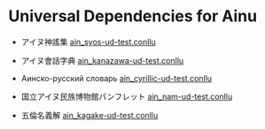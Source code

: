 # Universal Dependencies for Ainu

* アイヌ神謠集 [ain_syos-ud-test.conllu](https://github.com/KoichiYasuoka/UD-Ainu/blob/master/ain_syos-ud-test.conllu)

* アイヌ會話字典 [ain_kanazawa-ud-test.conllu](https://github.com/KoichiYasuoka/UD-Ainu/blob/master/ain_kanazawa-ud-test.conllu)

* Аинско-русский словарь [ain_cyrillic-ud-test.conllu](https://github.com/KoichiYasuoka/UD-Ainu/blob/master/ain_cyrillic-ud-test.conllu)

* 国立アイヌ民族博物館パンフレット [ain_nam-ud-test.conllu](https://github.com/KoichiYasuoka/UD-Ainu/blob/master/ain_nam-ud-test.conllu)

* 五倫名義解 [ain_kagake-ud-test.conllu](https://github.com/KoichiYasuoka/UD-Ainu/blob/master/ain_kagake-ud-test.conllu)

